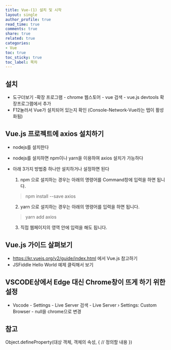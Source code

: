 ```yaml
---
title: Vue-(1) 설치 및 시작
layout: single
author_profile: true
read_time: true
comments: true
share: true
related: true
categories:
- Vue
toc: true
toc_sticky: true
toc_label: 목차
---
```


## 설치
- 도구더보기 -확장 프로그램 - chrome 웹스토어 - vue 검색 - vue.js devtools 확장프로그램에서 추가
- F12눌러서 Vue가 설치되어 있는지 확인 (Console-Network-Vue라는 탭이 활성화됨)


## Vue.js 프로젝트에 axios 설치하기
- nodejs를 설치한다
- nodejs를 설치하면 npm이나 yarn을 이용하여 axios 설치가 가능하다
- 아래 3가지 방법중 하나만 설치하거나 설정하면 된다
    1. npm 으로 설치하는 경우는 아래의 명령어를 Command창에 입력을 하면 됩니다.
    > npm install --save axios

    2. yarn 으로 설치하는 경우는 아래의 명령어를 입력을 하면 됩니다.
    > yarn add axios

    3. 직접 웹페이지의 <HEAD></HEAD> 영역 안에 입력을 해도 됩니다.
    > <script src="https://unpkg.com/axios/dist/axios.min.js"></script>



## Vue.js 가이드 살펴보기
- https://kr.vuejs.org/v2/guide/index.html 에서 Vue.js 참고하기
- JSFiddle Hello World 예제 클릭해서 보기



## VSCODE상에서 Edge 대신 Chrome창이 뜨게 하기 위한 설정
- Vscode - Settings - Live Server 검색 - Live Server › Settings: Custom Browser - null을 chrome으로 변경

## 참고
Object.defineProperty(대상 객체, 객체의 속성, {
    // 정의할 내용
})